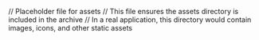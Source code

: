 // Placeholder file for assets
// This file ensures the assets directory is included in the archive
// In a real application, this directory would contain images, icons, and other static assets
